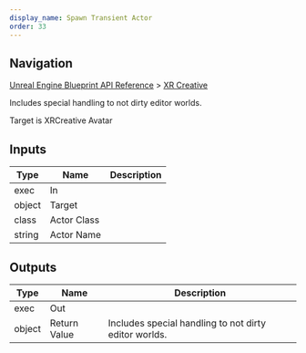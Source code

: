 ```yaml
---
display_name: Spawn Transient Actor
order: 33
---
```

## Navigation

[Unreal Engine Blueprint API Reference](https://dev.epicgames.com/documentation/en-us/unreal-engine/BlueprintAPI) > [XR Creative](https://dev.epicgames.com/documentation/en-us/unreal-engine/BlueprintAPI/XRCreative)

Includes special handling to not dirty editor worlds.

Target is XRCreative Avatar

## Inputs

| Type | Name | Description |
| --- | --- | --- |
| exec | In |  |
| object | Target |  |
| class | Actor Class |  |
| string | Actor Name |  |

## Outputs

| Type | Name | Description |
| --- | --- | --- |
| exec | Out |  |
| object | Return Value | Includes special handling to not dirty editor worlds. |
